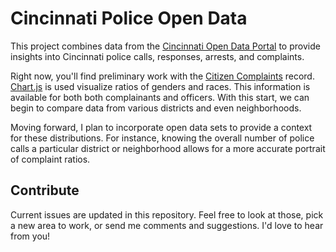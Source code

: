 # Cincinnati Police Open Data

This project combines data from the [Cincinnati Open Data Portal](https://data.cincinnati-oh.gov/) to provide insights into Cincinnati police calls, responses, arrests, and complaints.

Right now, you'll find preliminary work with the [Citizen Complaints](https://data.cincinnati-oh.gov/Safer-Streets/Citizen-Complaints/r3vg-n6p3) record. [Chart.js](http://www.chartjs.org/) is used visualize ratios of genders and races. This information is available for both both complainants and officers. With this start, we can begin to compare data from various districts and even neighborhoods.

Moving forward, I plan to incorporate open data sets to provide a context for these distributions. For instance, knowing the overall number of police calls a particular district or neighborhood allows for a more accurate portrait of complaint ratios.

## Contribute
Current issues are updated in this repository. Feel free to look at those, pick a new area to work, or send me comments and suggestions. I'd love to hear from you!
